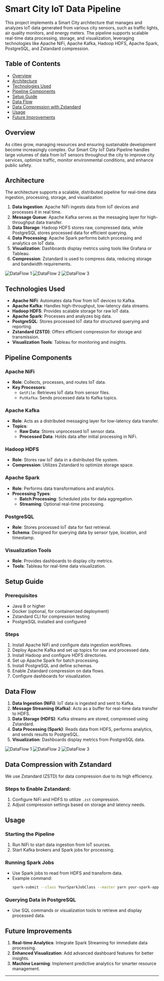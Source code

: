 # Smart City IoT Data Pipeline

This project implements a Smart City architecture that manages and analyzes IoT data generated from various city sensors, such as traffic lights, air quality monitors, and energy meters. The pipeline supports scalable real-time data processing, storage, and visualization, leveraging technologies like Apache NiFi, Apache Kafka, Hadoop HDFS, Apache Spark, PostgreSQL, and Zstandard compression.

## Table of Contents

- [Overview](#overview)
- [Architecture](#architecture)
- [Technologies Used](#technologies-used)
- [Pipeline Components](#pipeline-components)
- [Setup Guide](#setup-guide)
- [Data Flow](#data-flow)
- [Data Compression with Zstandard](#data-compression-with-zstandard)
- [Usage](#usage)
- [Future Improvements](#future-improvements)

## Overview

As cities grow, managing resources and ensuring sustainable development become increasingly complex. Our Smart City IoT Data Pipeline handles large volumes of data from IoT sensors throughout the city to improve city services, optimize traffic, monitor environmental conditions, and enhance public safety.

## Architecture

The architecture supports a scalable, distributed pipeline for real-time data ingestion, processing, storage, and visualization:

1. **Data Ingestion**: Apache NiFi ingests data from IoT devices and processes it in real time.
2. **Message Queue**: Apache Kafka serves as the messaging layer for high-throughput data transfer.
3. **Data Storage**: Hadoop HDFS stores raw, compressed data, while PostgreSQL stores processed data for efficient querying.
4. **Data Processing**: Apache Spark performs batch processing and analytics on IoT data.
5. **Visualization**: Dashboards display metrics using tools like Grafana or Tableau.
6. **Compression**: Zstandard is used to compress data, reducing storage and bandwidth requirements.

![DataFlow 1](database_proj_1.png)
![DataFlow 2](database_proj_2.png)
![DataFlow 3](database_proj_3.png)

## Technologies Used

- **Apache NiFi**: Automates data flow from IoT devices to Kafka.
- **Apache Kafka**: Handles high-throughput, low-latency data streams.
- **Hadoop HDFS**: Provides scalable storage for raw IoT data.
- **Apache Spark**: Processes and analyzes big data.
- **PostgreSQL**: Stores processed IoT data for structured querying and reporting.
- **Zstandard (ZSTD)**: Offers efficient compression for storage and transmission.
- **Visualization Tools**: Tableau for monitoring and insights.

## Pipeline Components

### Apache NiFi
- **Role**: Collects, processes, and routes IoT data.
- **Key Processors**:
  - `GetFile`: Retrieves IoT data from sensor files.
  - `PutKafka`: Sends processed data to Kafka topics.

### Apache Kafka
- **Role**: Acts as a distributed messaging layer for low-latency data transfer.
- **Topics**:
  - **Raw Data**: Stores unprocessed IoT sensor data.
  - **Processed Data**: Holds data after initial processing in NiFi.

### Hadoop HDFS
- **Role**: Stores raw IoT data in a distributed file system.
- **Compression**: Utilizes Zstandard to optimize storage space.

### Apache Spark
- **Role**: Performs data transformations and analytics.
- **Processing Types**:
  - **Batch Processing**: Scheduled jobs for data aggregation.
  - **Streaming**: Optional real-time processing.

### PostgreSQL
- **Role**: Stores processed IoT data for fast retrieval.
- **Schema**: Designed for querying data by sensor type, location, and timestamp.

### Visualization Tools
- **Role**: Provides dashboards to display city metrics.
- **Tools**: Tableau for real-time data visualization.

## Setup Guide

### Prerequisites
- Java 8 or higher
- Docker (optional, for containerized deployment)
- Zstandard CLI for compression testing
- PostgreSQL installed and configured

### Steps
1. Install Apache NiFi and configure data ingestion workflows.
2. Deploy Apache Kafka and set up topics for raw and processed data.
3. Install Hadoop and configure HDFS directories.
4. Set up Apache Spark for batch processing.
5. Install PostgreSQL and define schemas.
6. Enable Zstandard compression on data flows.
7. Configure dashboards for visualization.

## Data Flow

1. **Data Ingestion (NiFi)**: IoT data is ingested and sent to Kafka.
2. **Message Streaming (Kafka)**: Acts as a buffer for real-time data transfer to HDFS.
3. **Data Storage (HDFS)**: Kafka streams are stored, compressed using Zstandard.
4. **Data Processing (Spark)**: Reads data from HDFS, performs analytics, and sends results to PostgreSQL.
5. **Visualization**: Dashboards display metrics from PostgreSQL data.

![DataFlow 1](database_proj_1.png)
![DataFlow 2](database_proj_2.png)
![DataFlow 3](database_proj_3.png)

## Data Compression with Zstandard

We use Zstandard (ZSTD) for data compression due to its high efficiency.

### Steps to Enable Zstandard:
1. Configure NiFi and HDFS to utilize `.zst` compression.
2. Adjust compression settings based on storage and latency needs.

## Usage

### Starting the Pipeline
1. Run NiFi to start data ingestion from IoT sources.
2. Start Kafka brokers and Spark jobs for processing.

### Running Spark Jobs
- Use Spark jobs to read from HDFS and transform data.
- Example command:
  ```bash
  spark-submit --class YourSparkJobClass --master yarn your-spark-application.jar
  ```

### Querying Data in PostgreSQL
- Use SQL commands or visualization tools to retrieve and display processed data.

## Future Improvements

1. **Real-time Analytics**: Integrate Spark Streaming for immediate data processing.
2. **Enhanced Visualization**: Add advanced dashboard features for better insights.
3. **Machine Learning**: Implement predictive analytics for smarter resource management.

---
